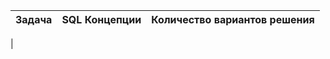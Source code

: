 | Задача | SQL Концепции |  Количество вариантов решения |
|--------|---------------|-------------------------------|
|

